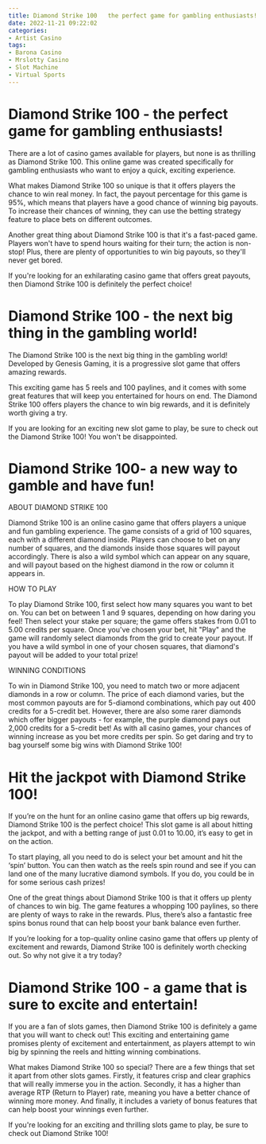 ```yaml
---
title: Diamond Strike 100   the perfect game for gambling enthusiasts!
date: 2022-11-21 09:22:02
categories:
- Artist Casino
tags:
- Barona Casino
- Mrslotty Casino
- Slot Machine
- Virtual Sports
---
```



#  Diamond Strike 100 - the perfect game for gambling enthusiasts!

There are a lot of casino games available for players, but none is as thrilling as Diamond Strike 100. This online game was created specifically for gambling enthusiasts who want to enjoy a quick, exciting experience.

What makes Diamond Strike 100 so unique is that it offers players the chance to win real money. In fact, the payout percentage for this game is 95%, which means that players have a good chance of winning big payouts. To increase their chances of winning, they can use the betting strategy feature to place bets on different outcomes.

Another great thing about Diamond Strike 100 is that it's a fast-paced game. Players won't have to spend hours waiting for their turn; the action is non-stop! Plus, there are plenty of opportunities to win big payouts, so they'll never get bored.

If you're looking for an exhilarating casino game that offers great payouts, then Diamond Strike 100 is definitely the perfect choice!

#  Diamond Strike 100 - the next big thing in the gambling world!

The Diamond Strike 100 is the next big thing in the gambling world! Developed by Genesis Gaming, it is a progressive slot game that offers amazing rewards.

This exciting game has 5 reels and 100 paylines, and it comes with some great features that will keep you entertained for hours on end. The Diamond Strike 100 offers players the chance to win big rewards, and it is definitely worth giving a try.

If you are looking for an exciting new slot game to play, be sure to check out the Diamond Strike 100! You won't be disappointed.

#   Diamond Strike 100- a new way to gamble and have fun!

ABOUT DIAMOND STRIKE 100

Diamond Strike 100 is an online casino game that offers players a unique and fun gambling experience. The game consists of a grid of 100 squares, each with a different diamond inside. Players can choose to bet on any number of squares, and the diamonds inside those squares will payout accordingly. There is also a wild symbol which can appear on any square, and will payout based on the highest diamond in the row or column it appears in.

HOW TO PLAY

To play Diamond Strike 100, first select how many squares you want to bet on. You can bet on between 1 and 9 squares, depending on how daring you feel! Then select your stake per square; the game offers stakes from 0.01 to 5.00 credits per square. Once you've chosen your bet, hit "Play" and the game will randomly select diamonds from the grid to create your payout. If you have a wild symbol in one of your chosen squares, that diamond's payout will be added to your total prize!

WINNING CONDITIONS

To win in Diamond Strike 100, you need to match two or more adjacent diamonds in a row or column. The price of each diamond varies, but the most common payouts are for 5-diamond combinations, which pay out 400 credits for a 5-credit bet. However, there are also some rarer diamonds which offer bigger payouts - for example, the purple diamond pays out 2,000 credits for a 5-credit bet! As with all casino games, your chances of winning increase as you bet more credits per spin. So get daring and try to bag yourself some big wins with Diamond Strike 100!

#  Hit the jackpot with Diamond Strike 100!

If you’re on the hunt for an online casino game that offers up big rewards, Diamond Strike 100 is the perfect choice! This slot game is all about hitting the jackpot, and with a betting range of just 0.01 to 10.00, it’s easy to get in on the action.

To start playing, all you need to do is select your bet amount and hit the ‘spin’ button. You can then watch as the reels spin round and see if you can land one of the many lucrative diamond symbols. If you do, you could be in for some serious cash prizes!

One of the great things about Diamond Strike 100 is that it offers up plenty of chances to win big. The game features a whopping 100 paylines, so there are plenty of ways to rake in the rewards. Plus, there’s also a fantastic free spins bonus round that can help boost your bank balance even further.

If you’re looking for a top-quality online casino game that offers up plenty of excitement and rewards, Diamond Strike 100 is definitely worth checking out. So why not give it a try today?

#   Diamond Strike 100 - a game that is sure to excite and entertain!

If you are a fan of slots games, then Diamond Strike 100 is definitely a game that you will want to check out! This exciting and entertaining game promises plenty of excitement and entertainment, as players attempt to win big by spinning the reels and hitting winning combinations. 

What makes Diamond Strike 100 so special? There are a few things that set it apart from other slots games. Firstly, it features crisp and clear graphics that will really immerse you in the action. Secondly, it has a higher than average RTP (Return to Player) rate, meaning you have a better chance of winning more money. And finally, it includes a variety of bonus features that can help boost your winnings even further. 

If you're looking for an exciting and thrilling slots game to play, be sure to check out Diamond Strike 100!